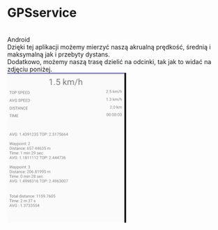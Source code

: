 # GPSservice

<br/>Android<br/>
Dzięki tej aplikacji możemy mierzyć naszą akrualną prędkość, średnią i maksymalną jak i przebyty dystans.
<br/>
Dodatkowo, możemy naszą trasę dzielić na odcinki, tak jak to widać na zdjęciu poniżej.
<br/>
![alt text](https://github.com/nemsik/GPSservice/blob/master/picture.png)

